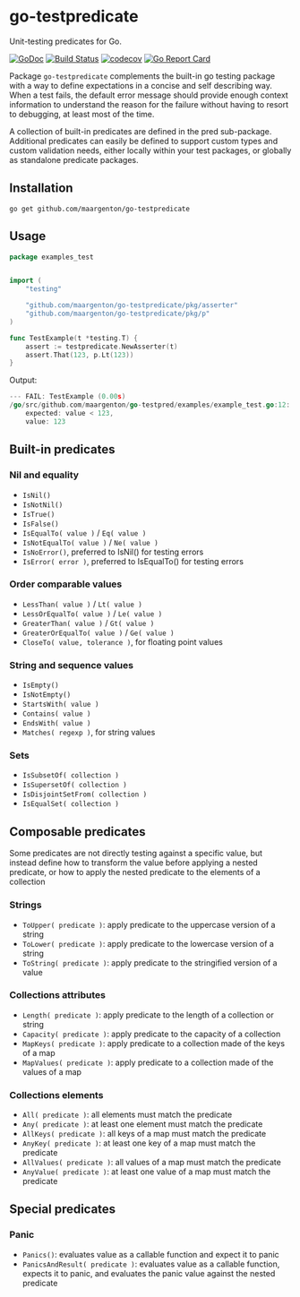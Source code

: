 # go-testpredicate

Unit-testing predicates for Go.

[![GoDoc](https://godoc.org/github.com/maargenton/go-testpredicate?status.svg)](https://godoc.org/github.com/maargenton/go-testpredicate)
[![Build Status](https://travis-ci.org/maargenton/go-testpredicate.svg?branch=master)](https://travis-ci.org/maargenton/go-testpredicate)
[![codecov](https://codecov.io/gh/maargenton/go-testpredicate/branch/master/graph/badge.svg)](https://codecov.io/gh/maargenton/go-testpredicate)
[![Go Report Card](https://goreportcard.com/badge/github.com/maargenton/go-testpredicate)](https://goreportcard.com/report/github.com/maargenton/go-testpredicate)

Package `go-testpredicate` complements the built-in go testing package with a
way to define expectations in a concise and self describing way. When a test
fails, the default error message should provide enough context information
to understand the reason for the failure without having to resort to
debugging, at least most of the time.

A collection of built-in predicates are defined in the pred sub-package.
Additional predicates can easily be defined to support custom types and custom
validation needs, either locally within your test packages, or globally as
standalone predicate packages.

## Installation

    go get github.com/maargenton/go-testpredicate

## Usage

```go
package examples_test


import (
    "testing"

    "github.com/maargenton/go-testpredicate/pkg/asserter"
    "github.com/maargenton/go-testpredicate/pkg/p"
)

func TestExample(t *testing.T) {
    assert := testpredicate.NewAsserter(t)
    assert.That(123, p.Lt(123))
}
```

Output:
```go
--- FAIL: TestExample (0.00s)
/go/src/github.com/maargenton/go-testpred/examples/example_test.go:12:
    expected: value < 123,
    value: 123
```

## Built-in predicates

### Nil and equality

- `IsNil()`
- `IsNotNil()`
- `IsTrue()`
- `IsFalse()`
- `IsEqualTo( value )` / `Eq( value )`
- `IsNotEqualTo( value )` / `Ne( value )`
- `IsNoError()`, preferred to IsNil() for testing errors
- `IsError( error )`, preferred to IsEqualTo() for testing errors

### Order comparable values

- `LessThan( value )` / `Lt( value )`
- `LessOrEqualTo( value )` / `Le( value )`
- `GreaterThan( value )` / `Gt( value )`
- `GreaterOrEqualTo( value )` / `Ge( value )`
- `CloseTo( value, tolerance )`, for floating point values

### String and sequence values

- `IsEmpty()`
- `IsNotEmpty()`
- `StartsWith( value )`
- `Contains( value )`
- `EndsWith( value )`
- `Matches( regexp )`, for string values

### Sets

- `IsSubsetOf( collection )`
- `IsSupersetOf( collection )`
- `IsDisjointSetFrom( collection )`
- `IsEqualSet( collection )`

## Composable predicates

Some predicates are not directly testing against a specific value, but instead define how to transform the value before applying a nested predicate, or how to apply the nested predicate to the elements of a collection

### Strings

- `ToUpper( predicate )`: apply predicate to the uppercase version of a string
- `ToLower( predicate )`: apply predicate to the lowercase version of a string
- `ToString( predicate )`: apply predicate to the stringified version of a value

### Collections attributes

- `Length( predicate )`: apply predicate to the length of a collection or string
- `Capacity( predicate )`: apply predicate to the capacity of a collection
- `MapKeys( predicate )`: apply predicate to a collection made of the keys of a map
- `MapValues( predicate )`: apply predicate to a collection made of the values of a map

### Collections elements

- `All( predicate )`: all elements must match the predicate
- `Any( predicate )`: at least one element must match the predicate
- `AllKeys( predicate )`: all keys of a map must match the predicate
- `AnyKey( predicate )`: at least one key of a map must match the predicate
- `AllValues( predicate )`: all values of a map must match the predicate
- `AnyValue( predicate )`: at least one value of a map must match the predicate

## Special predicates

### Panic

- `Panics()`: evaluates value as a callable function and expect it to panic
- `PanicsAndResult( predicate )`: evaluates value as a callable function,
  expects it to panic, and evaluates the panic value against the nested
  predicate
